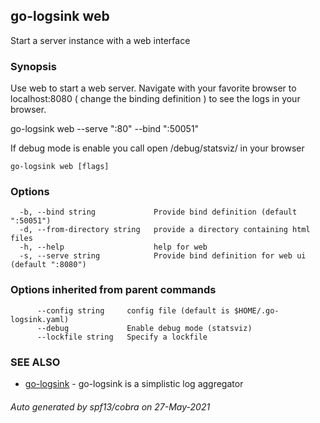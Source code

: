 ## go-logsink web

Start a server instance with a web interface

### Synopsis

Use web to start a web server. Navigate with your favorite
browser to localhost:8080 ( change the binding definition )
to see the logs in your browser.

  go-logsink web --serve ":80" --bind ":50051"

If debug mode is enable you call open /debug/statsviz/ in your browser

```
go-logsink web [flags]
```

### Options

```
  -b, --bind string             Provide bind definition (default ":50051")
  -d, --from-directory string   provide a directory containing html files
  -h, --help                    help for web
  -s, --serve string            Provide bind definition for web ui (default ":8080")
```

### Options inherited from parent commands

```
      --config string     config file (default is $HOME/.go-logsink.yaml)
      --debug             Enable debug mode (statsviz)
      --lockfile string   Specify a lockfile
```

### SEE ALSO

* [go-logsink](go-logsink.md)	 - go-logsink is a simplistic log aggregator

###### Auto generated by spf13/cobra on 27-May-2021
